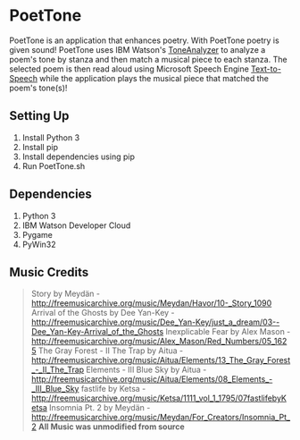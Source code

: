 # PoetTone

PoetTone is an application that enhances poetry. With PoetTone poetry is given sound! PoetTone uses IBM Watson's [ToneAnalyzer](https://www.ibm.com/watson/services/tone-analyzer/) to analyze a poem's tone by stanza and then match a musical piece to each stanza. The selected poem is then read aloud using Microsoft Speech Engine [Text-to-Speech](https://www.microsoft.com/en-us/download/details.aspx?id=27224) while the application plays the musical piece that matched the poem's tone(s)!

## Setting Up
1. Install Python 3
2. Install pip
3. Install dependencies using pip
4. Run PoetTone.sh

## Dependencies
1. Python 3
2. IBM Watson Developer Cloud
3. Pygame
4. PyWin32


## Music Credits
>Story by Meydän - http://freemusicarchive.org/music/Meydan/Havor/10-_Story_1090
> Arrival of the Ghosts by Dee Yan-Key - http://freemusicarchive.org/music/Dee_Yan-Key/just_a_dream/03--Dee_Yan-Key-Arrival_of_the_Ghosts
> Inexplicable Fear by Alex Mason - http://freemusicarchive.org/music/Alex_Mason/Red_Numbers/05_1625
> The Gray Forest - II The Trap by Aitua - http://freemusicarchive.org/music/Aitua/Elements/13_The_Gray_Forest_-_II_The_Trap
> Elements - III Blue Sky by Aitua - http://freemusicarchive.org/music/Aitua/Elements/08_Elements_-_III_Blue_Sky
> fastlife by Ketsa - http://freemusicarchive.org/music/Ketsa/1111_vol_1_1795/07fastlifebyKetsa
> Insomnia Pt. 2 by Meydän - http://freemusicarchive.org/music/Meydan/For_Creators/Insomnia_Pt_2
**All Music was unmodified from source**